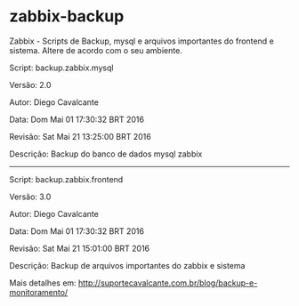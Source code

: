 # zabbix-backup
Zabbix - Scripts de Backup, mysql e arquivos importantes do frontend e sistema.
Altere de acordo com o seu ambiente.

Script: backup.zabbix.mysql

Versão: 2.0

Autor: Diego Cavalcante

Data: Dom Mai 01 17:30:32 BRT 2016

Revisão: Sat Mai 21 13:25:00 BRT 2016

Descrição: Backup do banco de dados mysql zabbix

______________________________________________________________

Script: backup.zabbix.frontend

Versão: 3.0

Autor: Diego Cavalcante

Data: Dom Mai 01 17:30:32 BRT 2016

Revisão: Sat Mai 21 15:01:00 BRT 2016

Descrição: Backup de arquivos importantes do zabbix e sistema

Mais detalhes em: http://suportecavalcante.com.br/blog/backup-e-monitoramento/
